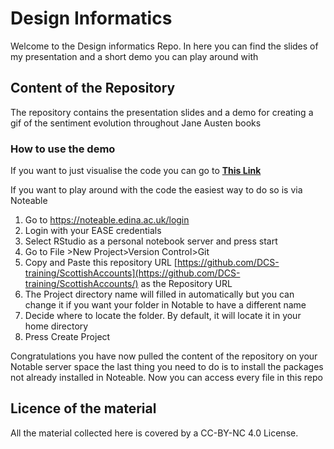 # Design Informatics

Welcome to the Design informatics Repo. In here you can find the slides of my presentation and a short demo you can play around with 

## Content of the Repository
The repository contains the presentation slides and a demo for creating a gif of the sentiment evolution throughout Jane Austen books 

### How to use the demo

If you want to just visualise the code you can go to **[This Link](https://htmlpreview.github.io/?https://github.com/Lucia-Michielin/DesignInformatics/DI-Demo/DI_Demo.html)**

If you want to play around with the code the easiest way to do so is via Noteable 

1. Go to https://noteable.edina.ac.uk/login
2. Login with your EASE credentials
3. Select RStudio as a personal notebook server and press start
4. Go to File >New Project>Version Control>Git
5. Copy and Paste this repository URL [https://github.com/DCS-training/ScottishAccounts](https://github.com/DCS-training/ScottishAccounts/) as the Repository URL
6. The Project directory name will filled in automatically but you can change it if you want your folder in Notable to have a different name
7. Decide where to locate the folder. By default, it will locate it in your home directory 
8. Press Create Project

Congratulations you have now pulled the content of the repository on your Notable server space the last thing you need to do is to install the packages not already installed in Noteable.
Now you can access every file in this repo


## Licence of the material
All the material collected here is covered by a CC-BY-NC 4.0 License.

